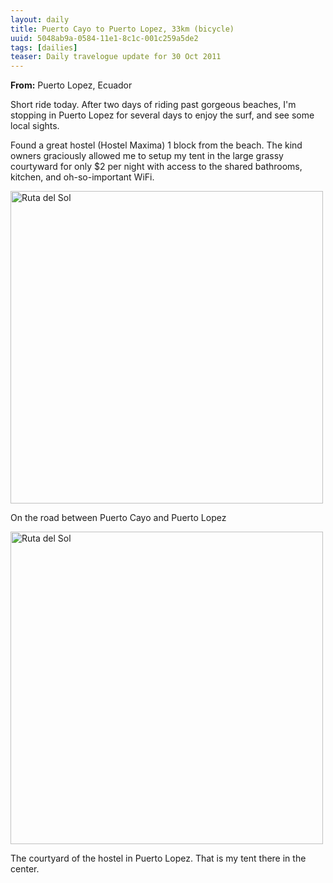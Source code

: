 ```yaml
---
layout: daily
title: Puerto Cayo to Puerto Lopez, 33km (bicycle)
uuid: 5048ab9a-0584-11e1-8c1c-001c259a5de2
tags: [dailies]
teaser: Daily travelogue update for 30 Oct 2011
---
```


**From:** Puerto Lopez, Ecuador

Short ride today. After two days of riding past gorgeous beaches, I'm stopping
in Puerto Lopez for several days to enjoy the surf, and see some local sights.

Found a great hostel (Hostel Maxima) 1 block from the beach. The kind owners graciously
allowed me to setup my tent in the large grassy courtyward for only $2 per night with access to the shared
bathrooms, kitchen, and oh-so-important WiFi.

<div class="caption">
<a href="http://www.flickr.com/photos/ramblurr/sets/72157628038573828/detail"
title="Ruta del Sol Photos"><img
src="http://farm7.static.flickr.com/6060/6306612807_08d33d150a.jpg" width="500"
alt="Ruta del Sol"></a>
<p>On the road between Puerto Cayo and Puerto Lopez</p>
</div>

<div class="caption">
<a href="http://www.flickr.com/photos/ramblurr/sets/72157628038573828/detail"
title="Ruta del Sol Photos"><img
src="http://farm7.static.flickr.com/6120/6306613477_71da167f02.jpg" width="500"
alt="Ruta del Sol"></a>
<p>The courtyard of the hostel in Puerto Lopez. That is my tent
there in the center.</p>
</div>
